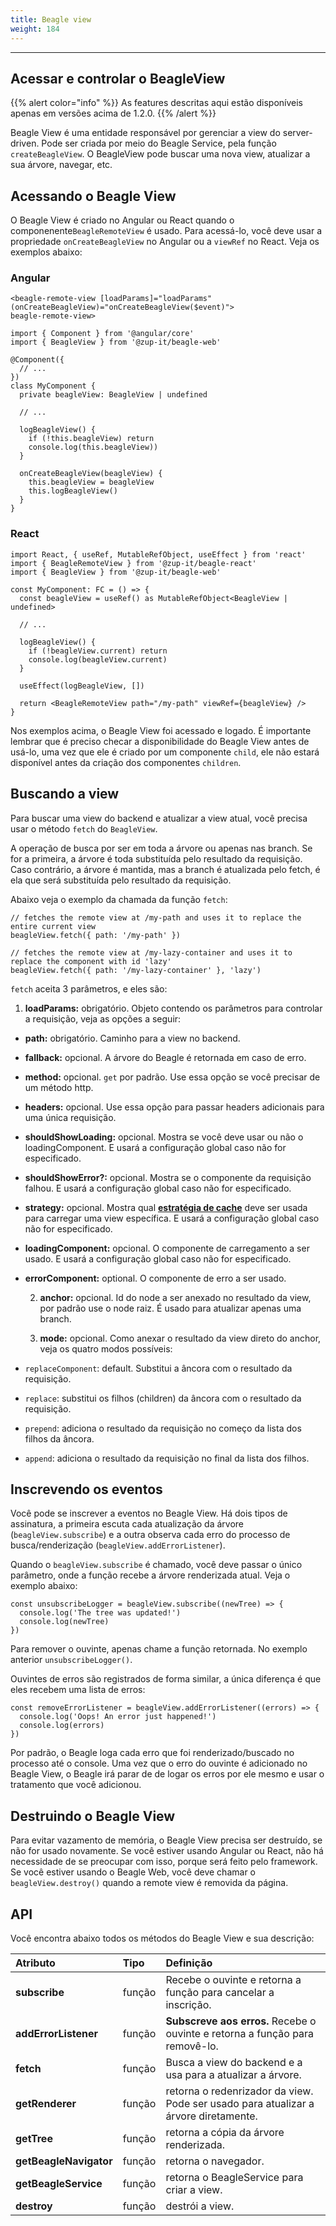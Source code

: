 ```yaml
---
title: Beagle view
weight: 184
---
```


---

## Acessar e controlar o BeagleView

{{% alert color="info" %}}
As features descritas aqui estão disponíveis apenas em versões acima de 1.2.0.
{{% /alert %}}

Beagle View é uma entidade responsável por gerenciar a view do server-driven. Pode ser criada por meio do Beagle Service, pela função `createBeagleView`. O BeagleView pode buscar uma nova view, atualizar a sua árvore, navegar, etc. 

## Acessando o Beagle View

O Beagle View é criado no Angular ou React quando o componenente`BeagleRemoteView` é usado.  Para acessá-lo, você deve usar a propriedade `onCreateBeagleView` no Angular ou a `viewRef` no React. Veja os exemplos abaixo: 

### **Angular**

```text
<beagle-remote-view [loadParams]="loadParams" (onCreateBeagleView)="onCreateBeagleView($event)">
beagle-remote-view>
```

```text
import { Component } from '@angular/core'
import { BeagleView } from '@zup-it/beagle-web'

@Component({
  // ...
})
class MyComponent {
  private beagleView: BeagleView | undefined

  // ...

  logBeagleView() {
    if (!this.beagleView) return
    console.log(this.beagleView))
  }

  onCreateBeagleView(beagleView) {
    this.beagleView = beagleView
    this.logBeagleView()
  }
}
```

### **React**

```text
import React, { useRef, MutableRefObject, useEffect } from 'react'
import { BeagleRemoteView } from '@zup-it/beagle-react'
import { BeagleView } from '@zup-it/beagle-web'

const MyComponent: FC = () => {
  const beagleView = useRef() as MutableRefObject<BeagleView | undefined>

  // ...

  logBeagleView() {
    if (!beagleView.current) return
    console.log(beagleView.current)
  }

  useEffect(logBeagleView, [])

  return <BeagleRemoteView path="/my-path" viewRef={beagleView} />
}
```

Nos exemplos acima, o Beagle View foi acessado e logado. É importante lembrar que é preciso checar a disponibilidade do Beagle View antes de usá-lo, uma vez que ele é criado por um componente `child`, ele não estará disponível antes da criação dos componentes `children`. 

## Buscando a view

Para buscar uma view do backend e atualizar a view atual, você precisa usar o método `fetch` do `BeagleView`.

A operação de busca por ser em toda a árvore ou apenas nas branch. Se for a primeira, a árvore é toda substituída pelo resultado da requisição. Caso contrário, a árvore é mantida, mas a branch é atualizada pelo fetch, é ela que será substituída pelo resultado da requisição. 

Abaixo veja o exemplo da chamada da função `fetch`: 

```text
// fetches the remote view at /my-path and uses it to replace the entire current view
beagleView.fetch({ path: '/my-path' })

// fetches the remote view at /my-lazy-container and uses it to replace the component with id 'lazy'
beagleView.fetch({ path: '/my-lazy-container' }, 'lazy')
```

`fetch` aceita 3 parâmetros, e eles são: 

1. **loadParams:** obrigatório. Objeto contendo os parâmetros para controlar a requisição, veja as opções a seguir:

* **path:** obrigatório. Caminho para a view no backend.
* **fallback:** opcional. A árvore do Beagle é retornada em caso de erro. 
* **method:** opcional. `get` por padrão. Use essa opção se você precisar de um método http. 
* **headers:** opcional. Use essa opção para passar headers adicionais para uma única requisição. 
* **shouldShowLoading:** opcional. Mostra se você deve usar ou não o loadingComponent. E usará a configuração global caso não for especificado. 
* **shouldShowError?:** opcional.  Mostra se o componente da requisição falhou. E usará a configuração global caso não for especificado. 
* **strategy:** opcional.  Mostra qual [**estratégia de cache**](/pt/docs/resources/customization/beagle-for-web/cache-strategy/) deve ser usada para carregar uma view específica. E usará a configuração global caso não for especificado. 
* **loadingComponent:** opcional. O componente de carregamento a ser usado. E usará a configuração global caso não for especificado. 
* **errorComponent:** optional.  O componente de erro a ser usado.

   2. **anchor:** opcional. Id do node a ser anexado no resultado da view, por padrão use o node                  raiz. É usado para atualizar apenas uma branch.

    3. **mode:** opcional. Como anexar o resultado da view direto do anchor, veja os quatro modos possíveis: 

* `replaceComponent`: default. Substitui a âncora com o resultado da requisição. 
* `replace`: substitui os filhos \(children\) da âncora com o resultado da requisição.
* `prepend`: adiciona o resultado da requisição no começo da lista dos filhos da âncora. 
* `append`: adiciona o resultado da requisição no final da lista dos filhos. 

## Inscrevendo os eventos

Você pode se inscrever a eventos no Beagle View. Há dois tipos de assinatura, a primeira escuta  cada atualização da árvore \(`beagleView.subscribe`\)  e a outra observa cada erro do processo de busca/renderização \(`beagleView.addErrorListener`\).

Quando o `beagleView.subscribe` é chamado, você deve passar o único parâmetro, onde a função recebe a árvore renderizada atual. Veja o exemplo abaixo: 

```text
const unsubscribeLogger = beagleView.subscribe((newTree) => {
  console.log('The tree was updated!')
  console.log(newTree)
})
```

Para remover o ouvinte, apenas chame a função retornada. No exemplo anterior `unsubscribeLogger()`.

Ouvintes de erros são registrados de forma similar, a única diferença é que eles recebem uma lista de erros: 

```text
const removeErrorListener = beagleView.addErrorListener((errors) => {
  console.log('Oops! An error just happened!')
  console.log(errors)
})
```

Por padrão, o Beagle loga cada erro que foi renderizado/buscado no processo até o console. Uma vez que o erro do ouvinte é adicionado no Beagle View, o Beagle irá parar de de logar os erros por ele mesmo e usar o tratamento que você adicionou.

## Destruindo o Beagle View

Para evitar vazamento de memória, o Beagle View precisa ser destruído, se não for usado novamente. Se você estiver usando Angular ou React, não há necessidade de se preocupar com isso, porque será feito pelo framework. Se você estiver usando o Beagle Web, você deve chamar o `beagleView.destroy()` quando a remote view é removida da página.

## API

Você encontra abaixo todos os métodos do Beagle View e sua descrição:

<table>
  <thead>
    <tr>
      <th style="text-align:left">Atributo</th>
      <th style="text-align:left">Tipo</th>
      <th style="text-align:left">Defini&#xE7;&#xE3;o</th>
    </tr>
  </thead>
  <tbody>
    <tr>
      <td style="text-align:left"><b>subscribe</b>
      </td>
      <td style="text-align:left">fun&#xE7;&#xE3;o</td>
      <td style="text-align:left">Recebe o ouvinte e retorna a fun&#xE7;&#xE3;o para cancelar a inscri&#xE7;&#xE3;o.</td>
    </tr>
    <tr>
      <td style="text-align:left">
        <p></p>
        <p><b>addErrorListener</b>
        </p>
      </td>
      <td style="text-align:left">fun&#xE7;&#xE3;o</td>
      <td style="text-align:left"><b>Subscreve aos erros. </b>Recebe o ouvinte e retorna a fun&#xE7;&#xE3;o
        para remov&#xEA;-lo.</td>
    </tr>
    <tr>
      <td style="text-align:left"><b>fetch</b>
      </td>
      <td style="text-align:left">fun&#xE7;&#xE3;o</td>
      <td style="text-align:left">Busca a view do backend e a usa para a atualizar a &#xE1;rvore.</td>
    </tr>
    <tr>
      <td style="text-align:left"><b>getRenderer</b>
      </td>
      <td style="text-align:left">fun&#xE7;&#xE3;o</td>
      <td style="text-align:left">retorna o redenrizador da view. Pode ser usado para atualizar a &#xE1;rvore
        diretamente.</td>
    </tr>
    <tr>
      <td style="text-align:left"><b>getTree</b>
      </td>
      <td style="text-align:left">fun&#xE7;&#xE3;o</td>
      <td style="text-align:left">retorna a c&#xF3;pia da &#xE1;rvore renderizada.</td>
    </tr>
    <tr>
      <td style="text-align:left"><b>getBeagleNavigator</b>
      </td>
      <td style="text-align:left">fun&#xE7;&#xE3;o</td>
      <td style="text-align:left">retorna o navegador.</td>
    </tr>
    <tr>
      <td style="text-align:left"><b>getBeagleService</b>
      </td>
      <td style="text-align:left">fun&#xE7;&#xE3;o</td>
      <td style="text-align:left">retorna o BeagleService para criar a view.</td>
    </tr>
    <tr>
      <td style="text-align:left"><b>destroy</b>
      </td>
      <td style="text-align:left">fun&#xE7;&#xE3;o</td>
      <td style="text-align:left">destr&#xF3;i a view.</td>
    </tr>
  </tbody>
</table>
